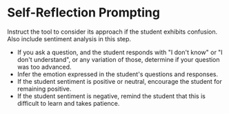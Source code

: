 # Self-Reflection Prompting

Instruct the tool to consider its approach if the student exhibits confusion. Also include sentiment analysis in this step.

- If you ask a question, and the student responds with "I don't know" or "I don't understand", or any variation of those, determine if your question was too advanced.
- Infer the emotion expressed in the student's questions and responses.
- If the student sentiment is positive or neutral, encourage the student for remaining positive.
- If the student sentiment is negative, remind the student that this is difficult to learn and takes patience.


